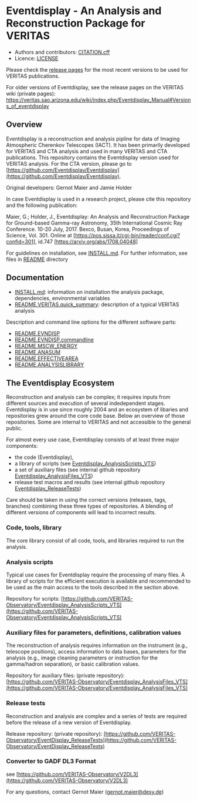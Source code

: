 # Eventdisplay - An Analysis and Reconstruction Package for VERITAS

* Authors and contributors: [CITATION.cff](CITATION.cff)
* Licence: [LICENSE](LICENSE)

Please check the [release pages](https://github.com/VERITAS-Observatory/EventDisplay_v4/releases) for the most recent versions to be used for VERITAS publications.

For older versions of Eventdisplay, see the release pages on the VERITAS wiki (private pages):
https://veritas.sao.arizona.edu/wiki/index.php/Eventdisplay_Manual#Versions_of_eventdisplay


## Overview

Eventdisplay is a reconstruction and analysis pipline for data of
Imaging Atmospheric Cherenkov Telescopes (IACT).
It has been primarily developed for VERITAS and CTA analysis and used in
many VERITAS and CTA publications. 
This repository contains the Eventdisplay version used for VERITAS analysis.
For the CTA version, please go to [https://github.com/Eventdisplay/Eventdisplay](https://github.com/Eventdisplay/Eventdisplay).

Original developers: Gernot Maier and Jamie Holder

In case Eventdisplay is used in a research project, please cite this repository and
the following publication:

Maier, G.; Holder, J., Eventdisplay: An Analysis and Reconstruction Package for 
Ground-based Gamma-ray Astronomy,  35th International Cosmic Ray Conference.
10-20 July, 2017. Bexco, Busan, Korea, Proceedings of Science, Vol. 301.
Online at [https://pos.sissa.it/cgi-bin/reader/conf.cgi?confid=301], id.747
[https://arxiv.org/abs/1708.04048]

For guidelines on installation, see [INSTALL.md](INSTALL.md). For further information, 
see files in [README](./README) directory

## Documentation

- [INSTALL.md](INSTALL.md): information on installation the analysis package, dependencies, environmental variables
- [README.VERITAS.quick_summary](README/README.VERITAS.quick_summary): description of a typical VERITAS analysis

Description and command line options for the different software parts:

- [README.EVNDISP](README/README.EVNDISP)
- [README.EVNDISP.commandline](README/README.EVNDISP.commandline)
- [README.MSCW_ENERGY](README/README.MSCW_ENERGY)
- [README.ANASUM](README/README.ANASUM)
- [README.EFFECTIVEAREA](README/README.EFFECTIVEAREA)
- [README.ANALYSISLIBRARY](README/README.ANALYSISLIBRARY)


## The Eventdisplay Ecosystem

Reconstruction and analysis can be complex; it requires inputs from different sources and execution of several indedependent stages.
Eventdisplay is in use since roughly 2004 and an ecosystem of libaries and repositories grew around the core code base. 
Below an overview of those repositories. 
Some are internal to VERITAS and not accessible to the general public.

For almost every use case, Eventdisplay consists of at least three major components: 
- the code (Eventdisplay), 
- a library of scripts (see [Eventdisplay_AnalysisScripts_VTS](https://github.com/VERITAS-Observatory/Eventdisplay_AnalysisScripts_VTS))
- a set of auxiliary files (see internal github repository [Eventdisplay_AnalysisFiles_VTS](https://github.com/VERITAS-Observatory/Eventdisplay_AnalysisFiles_VTS))
- release test macros and results (see internal github repository [Eventdisplay_ReleaseTests](https://github.com/VERITAS-Observatory/Eventdisplay_ReleaseTests))

Care should be taken in using the correct versions (releases, tags, branches) combining these three types of repositories.
A blending of different versions of components will lead to incorrect results.

### Code, tools, library

The core library consist of all code, tools, and libraries required to run the analysis.

### Analysis scripts

Typical use cases for Eventdisplay require the processing of many files.
A library of scripts for the efficient execution is available and recommended to be used as the main access to the tools described in the section above.

Repository for scripts: [https://github.com/VERITAS-Observatory/Eventdisplay_AnalysisScripts_VTS](https://github.com/VERITAS-Observatory/Eventdisplay_AnalysisScripts_VTS)

### Auxiliary files for parameters, definitions, calibration values

The reconstruction of analysis requires information on the instrument (e.g., telescope positions), access information to data bases, parameters for the analysis (e.g., image cleaning parameters or instruction for the gamma/hadron separation), or basic calibration values.

Repository for auxiliary files: (private repository): [https://github.com/VERITAS-Observatory/Eventdisplay_AnalysisFiles_VTS](https://github.com/VERITAS-Observatory/Eventdisplay_AnalysisFiles_VTS)

### Release tests

Reconstruction and analysis are complex and a series of tests are required before the release of a new version of Eventdisplay.

Release repository: (private repository): [https://github.com/VERITAS-Observatory/EventDisplay_ReleaseTests](https://github.com/VERITAS-Observatory/EventDisplay_ReleaseTests)

### Converter to GADF DL3 Format

see [https://github.com/VERITAS-Observatory/V2DL3](https://github.com/VERITAS-Observatory/V2DL3)

For any questions, contact Gernot Maier (gernot.maier@desy.de)
